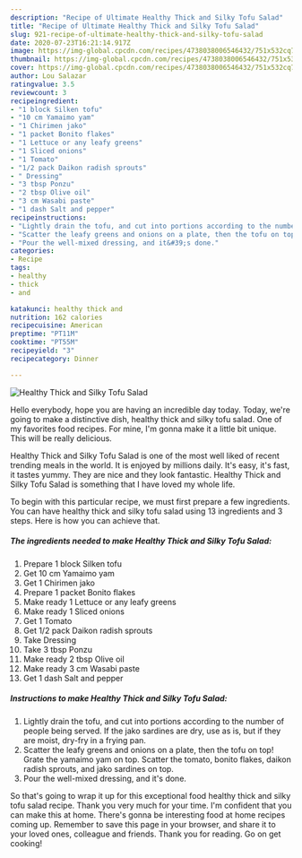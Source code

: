 ```yaml
---
description: "Recipe of Ultimate Healthy Thick and Silky Tofu Salad"
title: "Recipe of Ultimate Healthy Thick and Silky Tofu Salad"
slug: 921-recipe-of-ultimate-healthy-thick-and-silky-tofu-salad
date: 2020-07-23T16:21:14.917Z
image: https://img-global.cpcdn.com/recipes/4738038006546432/751x532cq70/healthy-thick-and-silky-tofu-salad-recipe-main-photo.jpg
thumbnail: https://img-global.cpcdn.com/recipes/4738038006546432/751x532cq70/healthy-thick-and-silky-tofu-salad-recipe-main-photo.jpg
cover: https://img-global.cpcdn.com/recipes/4738038006546432/751x532cq70/healthy-thick-and-silky-tofu-salad-recipe-main-photo.jpg
author: Lou Salazar
ratingvalue: 3.5
reviewcount: 3
recipeingredient:
- "1 block Silken tofu"
- "10 cm Yamaimo yam"
- "1 Chirimen jako"
- "1 packet Bonito flakes"
- "1 Lettuce or any leafy greens"
- "1 Sliced onions"
- "1 Tomato"
- "1/2 pack Daikon radish sprouts"
- " Dressing"
- "3 tbsp Ponzu"
- "2 tbsp Olive oil"
- "3 cm Wasabi paste"
- "1 dash Salt and pepper"
recipeinstructions:
- "Lightly drain the tofu, and cut into portions according to the number of people being served. If the jako sardines are dry, use as is, but if they are moist, dry-fry in a frying pan."
- "Scatter the leafy greens and onions on a plate, then the tofu on top! Grate the yamaimo yam on top. Scatter the tomato, bonito flakes, daikon radish sprouts, and jako sardines on top."
- "Pour the well-mixed dressing, and it&#39;s done."
categories:
- Recipe
tags:
- healthy
- thick
- and

katakunci: healthy thick and 
nutrition: 162 calories
recipecuisine: American
preptime: "PT11M"
cooktime: "PT55M"
recipeyield: "3"
recipecategory: Dinner

---
```



![Healthy Thick and Silky Tofu Salad](https://img-global.cpcdn.com/recipes/4738038006546432/751x532cq70/healthy-thick-and-silky-tofu-salad-recipe-main-photo.jpg)

Hello everybody, hope you are having an incredible day today. Today, we're going to make a distinctive dish, healthy thick and silky tofu salad. One of my favorites food recipes. For mine, I'm gonna make it a little bit unique. This will be really delicious.

Healthy Thick and Silky Tofu Salad is one of the most well liked of recent trending meals in the world. It is enjoyed by millions daily. It's easy, it's fast, it tastes yummy. They are nice and they look fantastic. Healthy Thick and Silky Tofu Salad is something that I have loved my whole life.




To begin with this particular recipe, we must first prepare a few ingredients. You can have healthy thick and silky tofu salad using 13 ingredients and 3 steps. Here is how you can achieve that.

<!--inarticleads1-->

##### The ingredients needed to make Healthy Thick and Silky Tofu Salad:

1. Prepare 1 block Silken tofu
1. Get 10 cm Yamaimo yam
1. Get 1 Chirimen jako
1. Prepare 1 packet Bonito flakes
1. Make ready 1 Lettuce or any leafy greens
1. Make ready 1 Sliced onions
1. Get 1 Tomato
1. Get 1/2 pack Daikon radish sprouts
1. Take  Dressing
1. Take 3 tbsp Ponzu
1. Make ready 2 tbsp Olive oil
1. Make ready 3 cm Wasabi paste
1. Get 1 dash Salt and pepper




<!--inarticleads2-->

##### Instructions to make Healthy Thick and Silky Tofu Salad:

1. Lightly drain the tofu, and cut into portions according to the number of people being served. If the jako sardines are dry, use as is, but if they are moist, dry-fry in a frying pan.
1. Scatter the leafy greens and onions on a plate, then the tofu on top! Grate the yamaimo yam on top. Scatter the tomato, bonito flakes, daikon radish sprouts, and jako sardines on top.
1. Pour the well-mixed dressing, and it&#39;s done.




So that's going to wrap it up for this exceptional food healthy thick and silky tofu salad recipe. Thank you very much for your time. I'm confident that you can make this at home. There's gonna be interesting food at home recipes coming up. Remember to save this page in your browser, and share it to your loved ones, colleague and friends. Thank you for reading. Go on get cooking!
